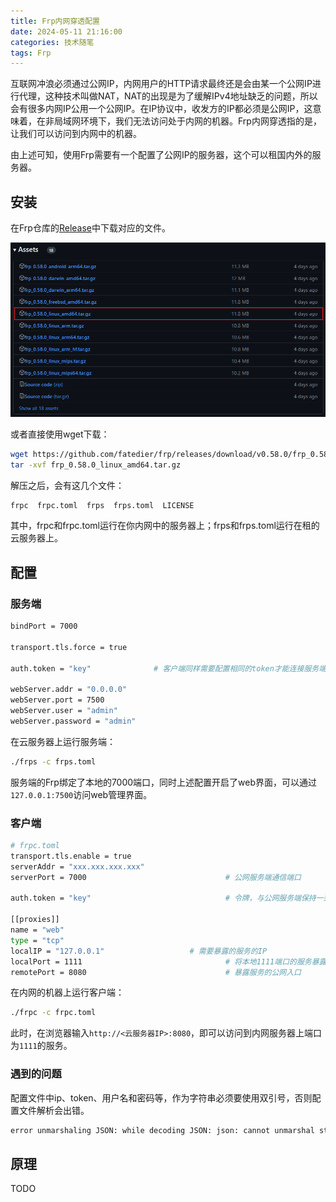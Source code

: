 ```yaml
---
title: Frp内网穿透配置
date: 2024-05-11 21:16:00
categories: 技术随笔
tags: Frp
---
```


互联网冲浪必须通过公网IP，内网用户的HTTP请求最终还是会由某一个公网IP进行代理，这种技术叫做NAT，NAT的出现是为了缓解IPv4地址缺乏的问题，所以会有很多内网IP公用一个公网IP。在IP协议中，收发方的IP都必须是公网IP，这意味着，在非局域网环境下，我们无法访问处于内网的机器。Frp内网穿透指的是，让我们可以访问到内网中的机器。

由上述可知，使用Frp需要有一个配置了公网IP的服务器，这个可以租国内外的服务器。

## 安装

在Frp仓库的[Release](https://github.com/fatedier/frp/releases)中下载对应的文件。

![release](Frp内网穿透配置/2024-05-11-21-27-57.png)

或者直接使用wget下载：

```bash
wget https://github.com/fatedier/frp/releases/download/v0.58.0/frp_0.58.0_linux_amd64.tar.gz
tar -xvf frp_0.58.0_linux_amd64.tar.gz
```

解压之后，会有这几个文件：

```bash
frpc  frpc.toml  frps  frps.toml  LICENSE
```

其中，frpc和frpc.toml运行在你内网中的服务器上；frps和frps.toml运行在租的云服务器上。

## 配置

### 服务端

```bash
bindPort = 7000

transport.tls.force = true

auth.token = "key"              # 客户端同样需要配置相同的token才能连接服务端

webServer.addr = "0.0.0.0"
webServer.port = 7500
webServer.user = "admin"
webServer.password = "admin"
```

在云服务器上运行服务端：

```bash
./frps -c frps.toml
```

服务端的Frp绑定了本地的7000端口，同时上述配置开启了web界面，可以通过`127.0.0.1:7500`访问web管理界面。

### 客户端

```bash
# frpc.toml
transport.tls.enable = true
serverAddr = "xxx.xxx.xxx.xxx"
serverPort = 7000                               # 公网服务端通信端口

auth.token = "key"                              # 令牌，与公网服务端保持一致

[[proxies]]
name = "web"
type = "tcp"
localIP = "127.0.0.1"                   # 需要暴露的服务的IP
localPort = 1111                                # 将本地1111端口的服务暴露在公网的8080端口
remotePort = 8080                               # 暴露服务的公网入口
```

在内网的机器上运行客户端：

```bash
./frpc -c frpc.toml
```

此时，在浏览器输入`http://<云服务器IP>:8080`，即可以访问到内网服务器上端口为`1111`的服务。

### 遇到的问题

配置文件中ip、token、用户名和密码等，作为字符串必须要使用双引号，否则配置文件解析会出错。

```bash
error unmarshaling JSON: while decoding JSON: json: cannot unmarshal string into Go value of type v1.ServerConfig
```

## 原理

TODO
